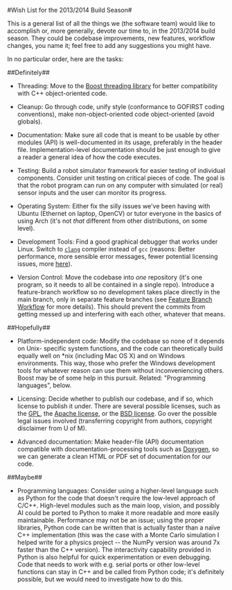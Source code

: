 #Wish List for the 2013/2014 Build Season#

This is a general list of all the things we (the software team) would like to
accomplish or, more generally, devote our time to, in the 2013/2014 build
season. They could be codebase improvements, new features, workflow changes,
you name it; feel free to add any suggestions you might have.

In no particular order, here are the tasks:

##Definitely##
* Threading: Move to the [Boost threading library][boost-threads] for better
  compatibility with C++ object-oriented code.

* Cleanup: Go through code, unify style (conformance to GOFIRST coding
  conventions), make non-object-oriented code object-oriented (avoid globals).

* Documentation: Make sure all code that is meant to be usable by other modules
  (API) is well-documented in its usage, preferably in the header file.
  Implementation-level documentation should be just enough to give a reader
  a general idea of how the code executes.

* Testing: Build a robot simulator framework for easier testing of individual
  components. Consider unit testing on critical pieces of code. The goal is
  that the robot program can run on any computer with simulated (or real)
  sensor inputs and the user can monitor its progress.

* Operating System: Either fix the silly issues we've been having with Ubuntu
  (Ethernet on laptop, OpenCV) or tutor everyone in the basics of using Arch
  (it's not _that_ different from other distributions, on some level).

* Development Tools: Find a good graphical debugger that works under Linux.
  Switch to [`clang`][clang] compiler instead of `gcc` (reasons: Better
  performance, more sensible error messages, fewer potential licensing issues,
  more [here][clang-comp]).

* Version Control: Move the codebase into _one_ repository (it's one program,
  so it needs to all be contained in a single repo). Introduce a feature-branch
  workflow so no development takes place directly in the main branch, only in
  separate feature branches (see [Feature Branch Workflow][fbranch] for more
  details). This should prevent the commits from getting messed up and
  interfering with each other, whatever that means.

##Hopefully##
* Platform-independent code: Modify the codebase so none of it depends on Unix-
  specific system functions, and the code can theoretically build equally well
  on \*nix (including Mac OS X) and on Windows environments. This way, those
  who prefer the Windows development tools for whatever reason can use them
  without inconveniencing others. Boost may be of some help in this pursuit.
  Related: "Programming languages", below.

* Licensing: Decide whether to publish our codebase, and if so, which license
  to publish it under. There are several possible licenses, such as the
  [GPL][], the [Apache license][apache], or the [BSD license][bsd]. Go over
  the possible legal issues involved (transferring copyright from authors,
  copyright disclaimer from U of M).

* Advanced documentation: Make header-file (API) documentation compatible with
  documentation-processing tools such as [Doxygen][], so we can generate a clean
  HTML or PDF set of documentation for our code.

##Maybe##
* Programming languages: Consider using a higher-level language such as Python
  for the code that doesn't require the low-level approach of C/C++. High-level
  modules such as the main loop, vision, and possibly AI could be ported to
  Python to make it more readable and more easily maintainable. Performance may
  not be an issue; using the proper libraries, Python code can be written that
  is actually faster than a naïve C++ implementation (this was the case with a
  Monte Carlo simulation I helped write for a physics project -- the NumPy
  version was around 7x faster than the C++ version). The interactivity
  capability provided in Python is also helpful for quick experimentation
  or even debugging. Code that needs to work with e.g. serial ports or other
  low-level functions can stay in C++ and be called from Python code; it's
  definitely possible, but we would need to investigate how to do this.

[boost-threads]: http://www.boost.org/doc/libs/1_53_0/doc/html/thread.html
[clang]: http://clang.llvm.org/index.html
[clang-comp]: http://clang.llvm.org/comparison.html
[fbranch]: http://www.atlassian.com/git/workflows#!workflow-feature-branch
[GPL]: http://www.gnu.org/licenses/gpl.html
[apache]: http://apache.org/licenses/
[bsd]: http://directory.fsf.org/wiki/License:BSD_3Clause
[Doxygen]: http://www.stack.nl/~dimitri/doxygen/
